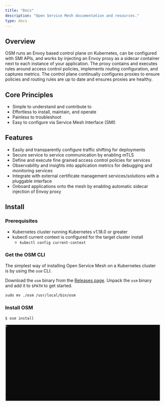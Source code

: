 ```yaml
---
title: "Docs"
description: "Open Service Mesh documentation and resources."
type: docs
---
```


## Overview

OSM runs an Envoy based control plane on Kubernetes, can be configured with SMI APIs, and works by injecting an Envoy proxy as a sidecar container next to each instance of your application. The proxy contains and executes rules around access control policies, implements routing configuration, and captures metrics. The control plane continually configures proxies to ensure policies and routing rules are up to date and ensures proxies are healthy.

## Core Principles
* Simple to understand and contribute to
* Effortless to install, maintain, and operate
* Painless to troubleshoot
* Easy to configure via Service Mesh Interface (SMI)

## Features
* Easily and transparently configure traffic shifting for deployments
* Secure service to service communication by enabling mTLS
* Define and execute fine grained access control policies for services
* Observability and insights into application metrics for debugging and monitoring services
* Integrate with external certificate management services/solutions with a pluggable interface
* Onboard applications onto the mesh by enabling automatic sidecar injection of Envoy proxy

## Install

### Prerequisites
- Kubernetes cluster running Kubernetes v1.18.0 or greater
- kubectl current context is configured for the target cluster install
  - ```kubectl config current-context```

### Get the OSM CLI

The simplest way of installing Open Service Mesh on a Kubernetes cluster is by using the `osm` CLI.

Download the `osm` binary from the [Releases page](https://github.com/openservicemesh/osm/releases). Unpack the `osm` binary and add it to `$PATH` to get started.
```shell
sudo mv ./osm /usr/local/bin/osm
```

### Install OSM
```shell
$ osm install
```

![OSM Install Demo](https://github.com/openservicemesh/osm/raw/release-v0.8/img/osm-install-demo-v0.2.0.gif "OSM Install Demo")
